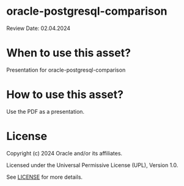# oracle-postgresql-comparison

Review Date: 02.04.2024

# When to use this asset?

Presentation for oracle-postgresql-comparison

# How to use this asset?

Use the PDF as a presentation.

# License

Copyright (c) 2024 Oracle and/or its affiliates.

Licensed under the Universal Permissive License (UPL), Version 1.0.

See [LICENSE](https://github.com/oracle-devrel/technology-engineering/blob/main/LICENSE) for more details.
